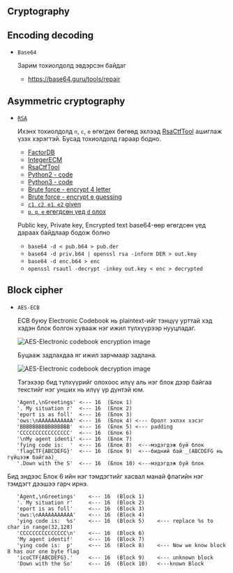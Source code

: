 Cryptography
-----------------------

Encoding decoding
-----------------------

* `Base64` 
	
	Зарим тохиолдолд эвдэрсэн байдаг 
	
	* https://base64.guru/tools/repair
	
	
Asymmetric cryptography 
-----------------------

* [`RSA`](https://en.wikipedia.org/wiki/RSA_(cryptosystem))

	Ихэнх тохиолдолд `n`, `c`, `e` өгөгдөх бөгөөд эхлээд [RsaCtfTool](https://github.com/Ganapati/RsaCtfTool) ашиглаж үзэх хэрэгтэй. Бусад тохиолдолд гараар бодно.
	* [FactorDB](http://factordb.com/)
	* [IntegerECM](https://www.alpertron.com.ar/ECM.HTM)
	* [RsaCtfTool](https://github.com/Ganapati/RsaCtfTool)
	* [Python2 - code](https://github.com/ByamB4/CaptureTheFlagTool/blob/master/Cryptography/RSA/python2.py)
	* [Python3 - code](https://github.com/ByamB4/CaptureTheFlagTool/blob/master/Cryptography/RSA/python3.py)
	* [Brute force - encrypt 4 letter](https://github.com/ByamB4/CaptureTheFlagTool/blob/master/Cryptography/RSA/brute-force-encrypt-4-letter.py)
	* [Brute force - encrypt e guessing](https://github.com/ByamB4/CaptureTheFlagTool/blob/master/Cryptography/RSA/find_e_python-2.py)
	* [`c1`, `c2`, `e1`, `e2` given](https://github.com/ByamB4/CaptureTheFlagTool/blob/master/Cryptography/RSA/common_modules_attack.py) 
	* [`p`, `q`, `e` өгөгдсөн үед `d` олох](https://github.com/ByamB4/CaptureTheFlagTool/blob/master/Cryptography/RSA/p_q_e_given-calculate-d.py)
	
	Public key, Private key, Encrypted text base64-өөр өгөгдсөн үед дараах байдлаар бодож болно
	* `base64 -d < pub.b64 > pub.der`
	* `base64 -d priv.b64 | openssl rsa -inform DER > out.key`
	* `base64 -d enc.b64 > enc`
	* `openssl rsautl -decrypt -inkey out.key < enc > decrypted`

Block cipher 
-----------------------

* `AES-ECB`
	
	ECB буюу Electronic Codebook нь plaintext-ийг тэнцүү урттай хэд хэдэн блок болгон хувааж нэг ижил түлхүүрээр нууцладаг. 
	
	![AES-Electronic codebook encryption image](https://github.com/ByamB4/CaptureTheFlagTool/blob/master/Cryptography/Images/Block%20cipher/AES-ECB-encryption.png)
	
	Буцааж задлахдаа яг ижил зарчмаар задлана. 
	
	![AES-Electronic codebook decryption image](https://github.com/ByamB4/CaptureTheFlagTool/blob/master/Cryptography/Images/Block%20cipher/AES-ECB-decyption.png)
	
	Тэгэхээр бид түлхүүрийг олохоос илүү аль нэг блок дээр байгаа текстийг нэг унших нь илүү үр дүнтэй юм. 

```
   'Agent,\nGreetings' <--- 16  (Блок 1)
   '. My situation r'  <--- 16  (Блок 2)
   'eport is as foll'  <--- 16  (Блок 3)
   'ows:\nAAAAAAAAAAA' <--- 16  (Блок 4) <--- Оролт эхлэх хэсэг 
   'BBBBBBBBBBBBBBBB'  <--- 16  (Блок 5) <--- padding 
   'CCCCCCCCCCCCCCCC'  <--- 16  (Блок 6) 
   '\nMy agent identi' <--- 16  (Блок 7)
   'fying code is:  '  <--- 16  (Блок 8)  <---мэдэгдэж буй блок
   'flagCTF{ABCDEFG}'  <--- 16  (Блок 9)  <---бидний бай _(ABCDEFG нь гүйцээж байгаа)_
   '.Down with the S'  <--- 16  (Блок 10) <---мэдэгдэж буй блок
```

Бид эндээс Блок 6 ийн нэг тэмдэгтийг хасвал манай флагийн нэг тэмдэгт дээшээ гарч ирнэ. 


```
   'Agent,\nGreetings'    <--- 16  (Block 1)
   '. My situation r'     <--- 16  (Block 2)
   'eport is as foll'     <--- 16  (Block 3)
   'ows:\nAAAAAAAAAAA'    <--- 16  (Block 4)
   'ying code is:  %s'    <--- 16  (Block 5)    <--- replace %s to char in range(32,128)   
   'CCCCCCCCCCCCCCC\n'    <--- 16  (Block 6)
   'My agent identif'     <--- 16  (Block 7)
   'ying code is:  p'     <--- 16  (Block 8)    <--- Now we know block 8 has our one byte flag
   'icoCTF{ABCDEFG}.'     <--- 16  (Block 9)    <--- unknown block 
   'Down with the So'     <--- 16  (Block 10)   <---known Block
```
	

	
